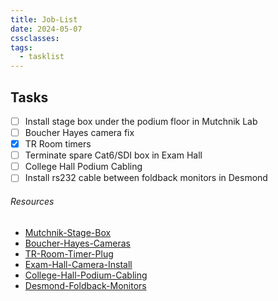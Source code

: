 ```yaml
---
title: Job-List
date: 2024-05-07
cssclasses: 
tags:
  - tasklist
---
```


## Tasks

- [ ] Install stage box under the podium floor in Mutchnik Lab
- [ ] Boucher Hayes camera fix
- [x] TR Room timers
- [ ] Terminate spare Cat6/SDI box in Exam Hall
- [ ] College Hall Podium Cabling
- [ ] Install rs232 cable between foldback monitors in Desmond

###### Resources

- [Mutchnik-Stage-Box](01-Projects/Mutchnik-Stage-Box.md)
- [Boucher-Hayes-Cameras](01-Projects/Boucher-Hayes-Cameras.md)
- [TR-Room-Timer-Plug](04-Archive/Completed/TR-Room-Timer-Plug.md)
- [Exam-Hall-Camera-Install](01-Projects/Exam-Hall-Camera-Install.md)
- [College-Hall-Podium-Cabling](01-Projects/College-Hall-Podium-Cabling.md)
- [Desmond-Foldback-Monitors](01-Projects/Desmond-Foldback-Monitors.md)


